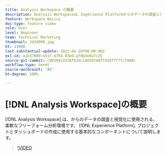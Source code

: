 ```yaml
---
title: Analysis Workspace の概要
description: Analysis Workspaceは、Experience Platformからのデータの調査と視覚化に使用される、柔軟なフリーフォーム分析環境です。
feature: Workspace Basics
doc-type: feature video
role: User
level: Beginner
team: Technical Marketing
thumbnail: 3418008.jpg
kt: 13008
last-substantial-update: 2023-04-10T00:00:00Z
exl-id: a1b37000-b31f-4704-83e0-af0b3e8a7c25
source-git-commit: c9830412d18f63dc14020748ff43df7f7fcf408c
workflow-type: tm+mt
source-wordcount: '45'
ht-degree: 100%

---
```


# [!DNL Analysis Workspace]の概要

[!DNL Analysis Workspace] は、からのデータの調査と視覚化に使用される、柔軟なフリーフォーム分析環境です。 [!DNL Experience Platform]. プロジェクトとダッシュボードの作成に使用する基本的なコンポーネントについて説明します。

>[!VIDEO](https://video.tv.adobe.com/v/3450597/?quality=12&learn=on&captions=jpn)
